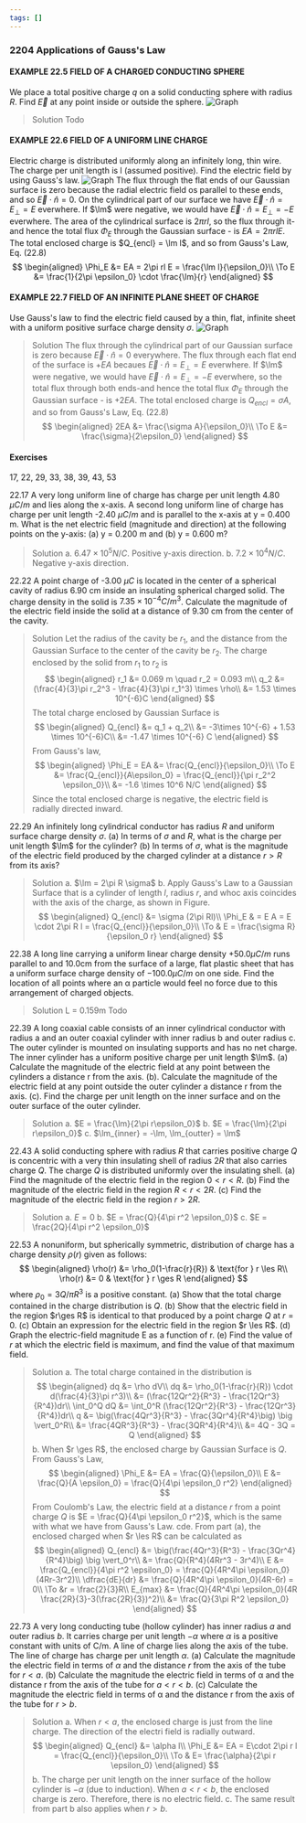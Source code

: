```yaml
---
tags: []
---
```


### 2204 Applications of Gauss's Law

#### EXAMPLE 22.5 FIELD OF A CHARGED CONDUCTING SPHERE
We place a total positive charge $q$ on a solid conducting sphere with radius $R$. Find $\vec{E}$ at any point inside or outside the sphere.
![Graph](../assets/2218.png)
>Solution
Todo

#### EXAMPLE 22.6 FIELD OF A UNIFORM LINE CHARGE
Electric charge is distributed uniformly along an infinitely long, thin wire. The charge per unit length is l (assumed positive). Find the electric field by using Gauss's law.
![Graph](../assets/2219.png)
The flux through the flat ends of our Gaussian surface is zero because the radial electric field os parallel to these ends, and so $\vec E \cdot \hat n = 0$. On the cylindrical part of our surface we have $\vec E \cdot \hat n = E_\perp = E$ everwhere. If $\lm$ were negative, we would have $\vec E \cdot \hat n = E_\perp = -E$ everwhere. The area of the cylindrical surface is $2\pi rl$, so the flux through it-and hence the total flux $\Phi_E$ through the Gaussian surface -  is $EA = 2\pi rl E$. The total enclosed charge is $Q_{encl} = \lm l$, and so from Gauss's Law, Eq. (22.8)
$$
\begin{aligned}
\Phi_E &= EA = 2\pi rl E = \frac{\lm l}{\epsilon_0}\\
\To E &= \frac{1}{2\pi \epsilon_0} \cdot \frac{\lm}{r}
\end{aligned}
$$

#### EXAMPLE 22.7 FIELD OF AN INFINITE PLANE SHEET OF CHARGE
Use Gauss's law to find the electric field caused by a thin, flat, infinite sheet with a uniform positive surface charge density $\sigma$.
![Graph](../assets/2220.png)
>Solution
The flux through the cylindrical part of our Gaussian surface is zero because $\vec E \cdot \hat n = 0$ everywhere. The flux through each flat end of the surface is $+EA$ becaues $\vec E \cdot \hat n = E_\perp = E$ everwhere. If $\lm$ were negative, we would have $\vec E \cdot \hat n = E_\perp = -E$ everwhere, so the total flux through both ends-and hence the total flux $\Phi_E$ through the Gaussian surface -  is $+2EA$. The total enclosed charge is $Q_{encl} = \sigma A$, and so from Gauss's Law, Eq. (22.8)
$$
\begin{aligned}
2EA &= \frac{\sigma A}{\epsilon_0}\\
\To E &= \frac{\sigma}{2\epsilon_0}
\end{aligned}
$$


#### Exercises
17, 22, 29, 33, 38, 39, 43, 53

22.17 A very long uniform line of charge has charge per unit length 4.80 $\mu C/m$ and lies along the x-axis. A second long uniform line of charge has charge per unit length -2.40 $\mu C/m$ and is parallel to the x-axis at y = 0.400 m. What is the net electric field (magnitude and direction) at the following points on the y-axis: (a) y = 0.200 m and (b) y = 0.600 m?
>Solution
a. $6.47\times 10^5 N/C$. Positive y-axis direction.
b. $7.2\times 10^4 N/C$. Negative y-axis direction.

22.22 A point charge of -3.00 $\mu C$ is located in the center of a spherical cavity of radius 6.90 cm inside an insulating spherical charged solid. The charge density in the solid is $7.35 × 10^{−4} C/m^3$. Calculate the magnitude of the electric field inside the solid at a distance of 9.30 cm from the center of the cavity.
>Solution
Let the radius of the cavity be $r_1$, and the distance from the Gaussian Surface to the center of the cavity be $r_2$. The charge enclosed by the solid from $r_1$  to $r_2$ is
$$
\begin{aligned}
r_1 &= 0.069 m \quad r_2 = 0.093 m\\
q_2 &= (\frac{4}{3}\pi r_2^3 - \frac{4}{3}\pi r_1^3) \times \rho\\
&= 1.53 \times 10^{-6}C
\end{aligned}
$$
The total charge enclosed by Gaussian Surface is
$$
\begin{aligned}
Q_{encl} &= q_1 + q_2\\
&= -3\times 10^{-6} + 1.53 \times 10^{-6}C\\
&= -1.47 \times 10^{-6} C
\end{aligned}
$$
From Gauss's law,
$$
\begin{aligned}
\Phi_E = EA &= \frac{Q_{encl}}{\epsilon_0}\\
\To E &= \frac{Q_{encl}}{A\epsilon_0} = \frac{Q_{encl}}{\pi r_2^2 \epsilon_0}\\
&= -1.6 \times 10^6 N/C
\end{aligned}
$$
Since the total enclosed charge is negative, the electric field is radially directed inward.

22.29 An infinitely long cylindrical conductor has radius $R$ and uniform surface charge density $\sigma$.
(a) In terms of $\sigma$ and $R$, what is the charge per unit length $\lm$ for the cylinder?
(b) In terms of $\sigma$, what is the magnitude of the electric field produced by the charged cylinder at a distance $r>R$ from its axis?
>Solution
a. $\lm = 2\pi R \sigma$
b. Apply Gauss's Law to a Gaussian Surface that is a cylinder of length $l$, radius $r$, and whoc axis coincides with the axis of the charge, as shown in Figure.
$$
\begin{aligned}
Q_{encl} &= \sigma (2\pi Rl)\\
\Phi_E & = E A = E \cdot 2\pi R l = \frac{Q_{encl}}{\epsilon_0}\\
\To & E = \frac{\sigma R}{\epsilon_0 r}
\end{aligned}
$$

22.38 A long line carrying a uniform linear charge density $+50.0 \mu C/m$ runs parallel to and 10.0cm from the surface of a large, flat plastic sheet that has a uniform surface charge density of $-100.0 \mu C/m$ on one side. Find the location of all points where an α particle would feel no force due to this arrangement of charged objects.
>Solution
L = 0.159m
Todo

22.39 A long coaxial cable consists of an inner cylindrical conductor with radius a and an outer coaxial cylinder with inner radius b and outer radius c. The outer cylinder is mounted on insulating supports and has no net charge. The inner cylinder has a uniform positive charge per unit length $\lm$.
(a) Calculate the magnitude of the electric field at any point between the cylinders a distance r from the axis.
(b). Calculate the magnitude of the electric field at any point outside the outer cylinder a distance r from the axis.
(c). Find the charge per unit length on the inner surface and on the outer surface of the outer cylinder.
>Solution
a. $E = \frac{\lm}{2\pi r\epsilon_0}$
b. $E = \frac{\lm}{2\pi r\epsilon_0}$
c. $\lm_{inner} = -\lm, \lm_{outter} = \lm$

22.43 A solid conducting sphere with radius $R$ that carries positive charge $Q$ is concentric with a very thin insulating shell of radius $2R$ that also carries charge $Q$. The charge $Q$ is distributed uniformly over the insulating shell.
(a) Find the magnitude of the electric field in the region $0 < r < R$.
(b) Find the magnitude of the electric field in the region $R < r < 2R$.
(c) Find the magnitude of the electric field in the region $r > 2R$.
>Solution
a. $E = 0$
b. $E = \frac{Q}{4\pi r^2 \epsilon_0}$
c. $E = \frac{2Q}{4\pi r^2 \epsilon_0}$

22.53 A nonuniform, but spherically symmetric, distribution of charge has a charge density $\rho(r)$ given as follows:
$$
\begin{aligned}
\rho(r) &= \rho_0(1-\frac{r}{R}) & \text{for } r \les R\\
\rho(r) &= 0 & \text{for } r \ges R
\end{aligned}
$$
where $\rho_0 = 3Q/\pi R^3$ is a positive constant.
(a) Show that the total charge contained in the charge distribution is $Q$.
(b) Show that the electric field in the region $r\ges R$ is identical to that produced by a point charge $Q$ at $r = 0$.
(c) Obtain an expression for the electric field in the region $r \les R$.
(d) Graph the electric-field magnitude E as a function of r.
(e) Find the value of $r$ at which the electric field is maximum, and find the value of that maximum field.
>Solution
a. The total charge contained in the distribution is
$$
\begin{aligned}
dq &= \rho dV\\
dq &= \rho_0(1-\frac{r}{R}) \cdot d(\frac{4}{3}\pi r^3)\\
&= (\frac{12Qr^2}{R^3} - \frac{12Qr^3}{R^4})dr\\
\int_0^Q dQ &= \int_0^R (\frac{12Qr^2}{R^3} - \frac{12Qr^3}{R^4})dr\\
q &= \big(\frac{4Qr^3}{R^3} - \frac{3Qr^4}{R^4}\big) \big \vert_0^R\\
&= \frac{4QR^3}{R^3} - \frac{3QR^4}{R^4}\\
&= 4Q - 3Q = Q
\end{aligned}
$$
b. When $r \ges R$, the enclosed charge by Gaussian Surface is $Q$. From Gauss's Law,
$$
\begin{aligned}
\Phi_E &= EA = \frac{Q}{\epsilon_0}\\
E &= \frac{Q}{A \epsilon_0} = \frac{Q}{4\pi \epsilon_0 r^2}
\end{aligned}
$$
From Coulomb's Law, the electric field at a distance $r$ from a point charge $Q$ is $E = \frac{Q}{4\pi \epsilon_0 r^2}$, which is the same with what we have from Gauss's Law.
cde. From part (a), the enclosed charged when $r \les R$ can be calculated as
$$
\begin{aligned}
Q_{encl} &= \big(\frac{4Qr^3}{R^3} - \frac{3Qr^4}{R^4}\big) \big \vert_0^r\\
&= \frac{Q}{R^4}(4Rr^3 - 3r^4)\\
E &= \frac{Q_{encl}}{4\pi r^2 \epsilon_0} = \frac{Q}{4R^4\pi \epsilon_0}(4Rr-3r^2)\\
\dfrac{dE}{dr} &= \frac{Q}{4R^4\pi \epsilon_0}(4R-6r) = 0\\
\To &r = \frac{2}{3}R\\
E_{max} &= \frac{Q}{4R^4\pi \epsilon_0}(4R \frac{2R}{3}-3(\frac{2R}{3})^2)\\
&= \frac{Q}{3\pi R^2 \epsilon_0}
\end{aligned}
$$

22.73 A very long conducting tube (hollow cylinder) has inner radius $a$ and outer radius $b$. It carries charge per unit length $−\alpha$ where $\alpha$ is a positive constant with units of C/m. A line of charge lies along the axis of the tube. The line of charge has charge per unit length $\alpha$.
(a) Calculate the magnitude the electric field in terms of $\alpha$ and the distance $r$ from the axis of the tube for $r<a$.
(b) Calculate the magnitude the electric field in terms of α and the distance r from the axis of the tube for $a < r < b$.
(c) Calculate the magnitude the electric field in terms of α and the distance r from the axis of the tube for $r>b$.
>Solution
a. When $r < a$, the enclosed charge is just from the line charge. The direction of the electri field is radially outward.
$$
\begin{aligned}
Q_{encl} &= \alpha l\\
\Phi_E &= EA = E\cdot 2\pi r l = \frac{Q_{encl}}{\epsilon_0}\\
\To & E= \frac{\alpha}{2\pi r \epsilon_0}
\end{aligned}
$$
b. The charge per unit length on the inner surface of the hollow cylinder is $-\alpha$ (due to induction). When $a < r < b$, the enclosed charge is zero. Therefore, there is no electric field.
c. The same result from part b also applies when $r > b$.
